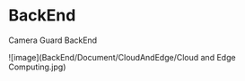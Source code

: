 # BackEnd
Camera Guard BackEnd





 ![image](BackEnd/Document/CloudAndEdge/Cloud and Edge Computing.jpg)
